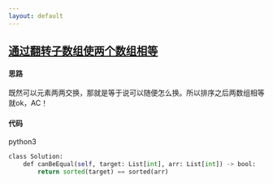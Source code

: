 ```yaml
---
layout: default
---
```


## [通过翻转子数组使两个数组相等](https://leetcode-cn.com/problems/make-two-arrays-equal-by-reversing-sub-arrays/)

#### 思路

既然可以元素两两交换，那就是等于说可以随便怎么换。所以排序之后两数组相等就ok，AC！

#### 代码

python3
```python
class Solution:
    def canBeEqual(self, target: List[int], arr: List[int]) -> bool:
        return sorted(target) == sorted(arr)
```
